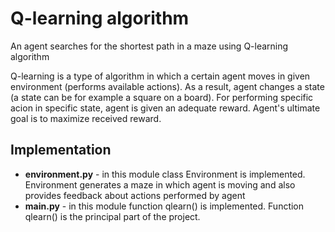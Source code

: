 # Q-learning algorithm

An agent searches for the shortest path in a maze using Q-learning algorithm

Q-learning is a type of algorithm in which a certain agent moves in given environment (performs available actions). As a result, agent changes a state (a state can be for example a square on a board). For performing specific acion in specific state, agent is given an adequate reward. Agent's ultimate goal is to maximize received reward.

## Implementation

- **environment.py** - in this module class Environment is implemented. Environment generates a maze in which agent is moving and also provides feedback about actions performed by agent
- **main.py** - in this module function qlearn() is implemented. Function qlearn() is the principal part of the project.

